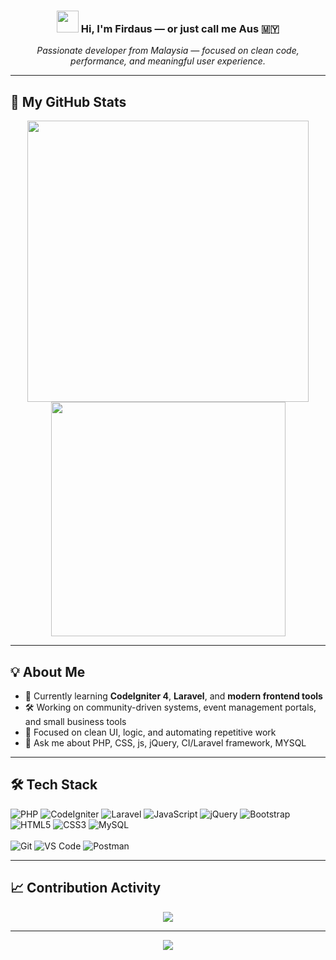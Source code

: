 <h3 align="center">
  <img src="https://media.giphy.com/media/hvRJCLFzcasrR4ia7z/giphy.gif" width="35"> 
  <b>Hi, I'm Firdaus — or just call me Aus 🇲🇾</b>
</h3>

<p align="center">
  <i>Passionate developer from Malaysia — focused on clean code, performance, and meaningful user experience.</i>
</p>

---

## 🚀 My GitHub Stats

<div align="center">
  <a href="https://github.com/Muhd-Firdaus">
    <img src="https://github-readme-stats.vercel.app/api?username=Muhd-Firdaus&include_all_commits=true&count_private=true&show_icons=true&line_height=24&title_color=7A7ADB&icon_color=5BC0EB&text_color=D3D3D3&bg_color=0,000000,130F40" width="450" />
  </a>
  <a href="https://github.com/Muhd-Firdaus">
    <img src="https://github-readme-stats.vercel.app/api/top-langs?username=Muhd-Firdaus&show_icons=true&layout=compact&title_color=7A7ADB&icon_color=5BC0EB&text_color=D3D3D3&bg_color=0,000000,130F40" width="375" />
  </a>
</div>

---

## 💡 About Me

- 🌱 Currently learning **CodeIgniter 4**, **Laravel**, and **modern frontend tools**
- 🛠️ Working on community-driven systems, event management portals, and small business tools
- 🎯 Focused on clean UI, logic, and automating repetitive work
- 💬 Ask me about PHP, CSS, js, jQuery, CI/Laravel framework, MYSQL

---

## 🛠️ Tech Stack

<p align="left">
  <img src="https://img.shields.io/badge/PHP-777BB4?style=for-the-badge&logo=php&logoColor=white" alt="PHP" />
  <img src="https://img.shields.io/badge/CodeIgniter-EF4223?style=for-the-badge&logo=codeigniter&logoColor=white" alt="CodeIgniter" />
  <img src="https://img.shields.io/badge/Laravel-FF2D20?style=for-the-badge&logo=laravel&logoColor=white" alt="Laravel" />
  <img src="https://img.shields.io/badge/JavaScript-F7DF1E?style=for-the-badge&logo=javascript&logoColor=black" alt="JavaScript" />
  <img src="https://img.shields.io/badge/jQuery-0769AD?style=for-the-badge&logo=jquery&logoColor=white" alt="jQuery" />
  <img src="https://img.shields.io/badge/Bootstrap-7952B3?style=for-the-badge&logo=bootstrap&logoColor=white" alt="Bootstrap" />
  <img src="https://img.shields.io/badge/HTML5-E34F26?style=for-the-badge&logo=html5&logoColor=white" alt="HTML5" />
  <img src="https://img.shields.io/badge/CSS3-1572B6?style=for-the-badge&logo=css3&logoColor=white" alt="CSS3" />
  <img src="https://img.shields.io/badge/MySQL-4479A1?style=for-the-badge&logo=mysql&logoColor=white" alt="MySQL" />
  <br><br>
  <img src="https://img.shields.io/badge/Git-F05032?style=for-the-badge&logo=git&logoColor=white" alt="Git" />
  <img src="https://img.shields.io/badge/VS%20Code-007ACC?style=for-the-badge&logo=visual-studio-code&logoColor=white" alt="VS Code" />
  <img src="https://img.shields.io/badge/Postman-FF6C37?style=for-the-badge&logo=postman&logoColor=white" alt="Postman" />
</p>

---

## 📈 Contribution Activity

<p align="center">
  <img src="https://github-readme-activity-graph.vercel.app/graph?username=Muhd-Firdaus&theme=react-dark&area=true&hide_border=true" />
</p>

---

<p align="center">
  <img src="https://readme-typing-svg.herokuapp.com?color=7A7ADB&center=true&vCenter=true&lines=Thank+you+for+visiting+my+profile+👍;Happy+coding!+💻" />
</p>

